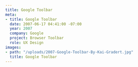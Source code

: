 ```yaml
---
title: Google Toolbar
meta:
- title: Google Toolbar
  date: 2007-06-17 04:41:00 -07:00
  year: 2007
  company: Google
  project: Browser Toolbar
  role: UX Design
images:
- path: "/uploads/2007-Google-Toolbar-By-Kai-Gradert.jpg"
  title: Google Toolbar
---
```


